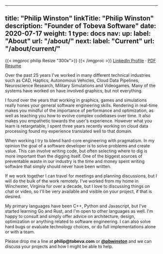 
---
title: "Philip Winston"
linkTitle: "Philip Winston"
description: "Founder of Tobeva Software"
date: 2020-07-17
weight: 1
type: docs
nav:
    up:
        label: "About"
        url: "/about/"
    next:
        label: "Current"
        url: "/about/current/"
---

{{< imgproc philip Resize "300x">}}
{{< /imgproc >}}
[LinkedIn Profile](http://linkedin.com/in/pwinston) &middot; [PDF Resume](/philip_winston_resume.pdf)

Over the past 25 years I've worked in many different technical industries
such as CAD, Haptics, Autonomous Vehicles, Cloud Data Pipelines,
Neuroscience Research, Military Simulations and Videogames. Many of the
systems have worked on have involved graphics, but not everything.

I found over the years that working in graphics, games and simulations
really hones your general software engineering skills. Rendering in
real-time makes you mindful of the importance of performance and
optimization, as well as teaching you how to evolve complex codebases over
time. It also makes you empathetic towards the user's experience. However
what you learn is retargetable, I spent three years recently working on
cloud data processing found my experience translated well to that domain.

When working I try to blend hard-core engineering with pragmatism. In my
opinion the goal of a software developer is to solve problems and create
value. This can involve writing code, but often selecting where to dig is
more important than the digging itself. One of the biggest sources of
preventable waste in our industry is the time and money spent writing
software that simply should never have been written.

If we work together I can travel for meetings and planning discussions, but
I will do the bulk of the work remotely. I've worked from my home in
Winchester, Virginia for over a decade, but I love to discussing things on
chat or video, so I'll be very available and visible on your project, if
that is desired.

My primary languages have been C++, Python and Javascript, but I've started
learning Go and Rust, and I'm open to other languages as well. I'm happy to
consult and simply offer advice on architecture, design, optimization or
anything related to software engineering. I can also solve hard bugs or
evaluate technology choices, or do full implementations alone or with a
team.

Please drop me a line at **philip<img src="" width="0"
height="0">@tobeva.com** or **[@pbwinston](https://twitter.com/pbwinston)**
and we can discuss your projects and how I might be able to help.
